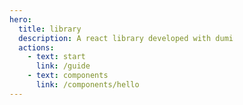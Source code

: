 ```yaml
---
hero:
  title: library
  description: A react library developed with dumi
  actions:
    - text: start
      link: /guide
    - text: components
      link: /components/hello
---
```

